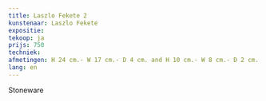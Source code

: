```yaml
---
title: Laszlo Fekete 2
kunstenaar: Laszlo Fekete
expositie:
tekoop: ja
prijs: 750
techniek: 
afmetingen: H 24 cm.- W 17 cm.- D 4 cm. and H 10 cm.- W 8 cm.- D 2 cm. twice
lang: en
---
```


Stoneware